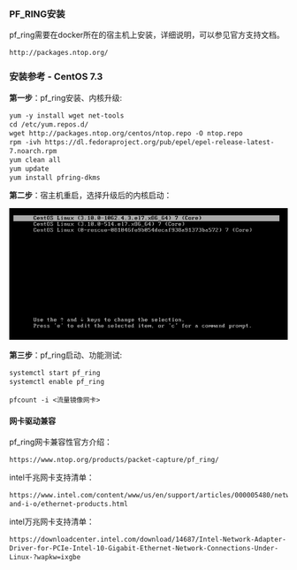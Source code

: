 ### PF_RING安装

pf_ring需要在docker所在的宿主机上安装，详细说明，可以参见官方支持文档。

```
http://packages.ntop.org/
```

### 安装参考 - CentOS 7.3

**第一步**：pf_ring安装、内核升级:

```
yum -y install wget net-tools
cd /etc/yum.repos.d/
wget http://packages.ntop.org/centos/ntop.repo -O ntop.repo
rpm -ivh https://dl.fedoraproject.org/pub/epel/epel-release-latest-7.noarch.rpm
yum clean all
yum update
yum install pfring-dkms
```

**第二步**：宿主机重启，选择升级后的内核启动：

![Kernel_Upgrade_Reboot](images/Kernel_Upgrade_Reboot.png)

**第三步**：pf_ring启动、功能测试:

```
systemctl start pf_ring
systemctl enable pf_ring

pfcount -i <流量镜像网卡>
```

#### 网卡驱动兼容

pf_ring网卡兼容性官方介绍：

```
https://www.ntop.org/products/packet-capture/pf_ring/
```

intel千兆网卡支持清单：

```
https://www.intel.com/content/www/us/en/support/articles/000005480/network-and-i-o/ethernet-products.html
```

intel万兆网卡支持清单：

```
https://downloadcenter.intel.com/download/14687/Intel-Network-Adapter-Driver-for-PCIe-Intel-10-Gigabit-Ethernet-Network-Connections-Under-Linux-?wapkw=ixgbe
```





